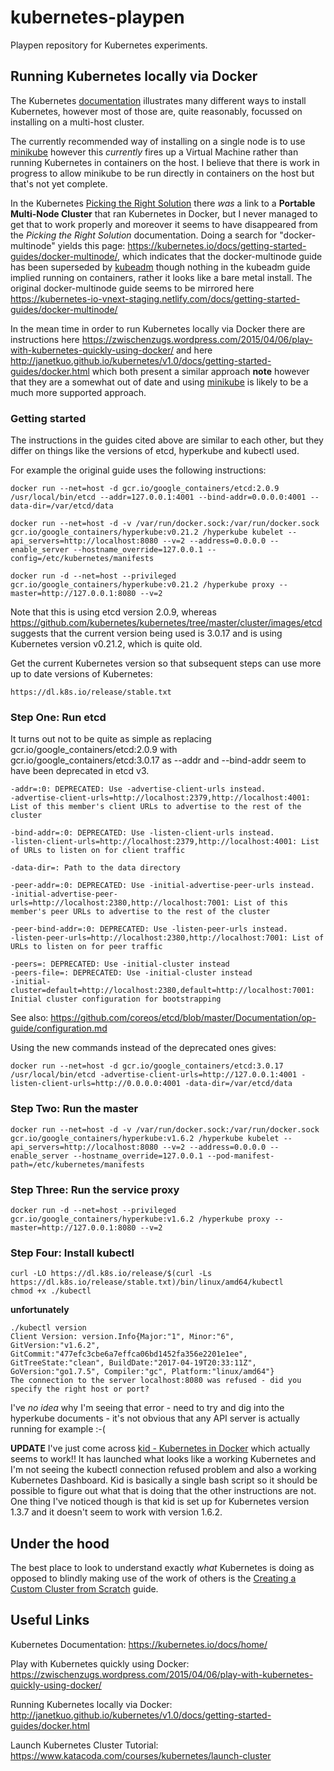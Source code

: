 # kubernetes-playpen
Playpen repository for Kubernetes experiments.

## Running Kubernetes locally via Docker
The Kubernetes [documentation](https://kubernetes.io/docs/home/) illustrates many different ways to install Kubernetes, however most of those are, quite reasonably, focussed on installing on a multi-host cluster.

The currently recommended way of installing on a single node is to use [minikube](https://github.com/kubernetes/minikube) however this *currently* fires up a Virtual Machine rather than running Kubernetes in containers on the host. I believe that there is work in progress to allow minikube to be run directly in containers on the host but that's not yet complete.


In the Kubernetes [Picking the Right Solution](https://kubernetes.io/docs/setup/pick-right-solution/) there *was* a link to a **Portable Multi-Node Cluster** that ran Kubernetes in Docker, but I never managed to get that to work properly and moreover it seems to have disappeared from the *Picking the Right Solution* documentation. Doing a search for "docker-multinode" yields this page: https://kubernetes.io/docs/getting-started-guides/docker-multinode/, which indicates that the docker-multinode guide has been superseded by [kubeadm](https://kubernetes.io/docs/getting-started-guides/kubeadm/) though nothing in the kubeadm guide implied running on containers, rather it looks like a bare metal install. The original docker-multinode guide seems to be mirrored here https://kubernetes-io-vnext-staging.netlify.com/docs/getting-started-guides/docker-multinode/


In the mean time in order to run Kubernetes locally via Docker there are instructions here https://zwischenzugs.wordpress.com/2015/04/06/play-with-kubernetes-quickly-using-docker/ and here http://janetkuo.github.io/kubernetes/v1.0/docs/getting-started-guides/docker.html which both present a similar approach **note** however that they are a somewhat out of date and using [minikube](https://github.com/kubernetes/minikube) is likely to be a much more supported approach.


### Getting started

The instructions in the guides cited above are similar to each other, but they differ on things like the versions of etcd, hyperkube and kubectl used.

For example the original guide uses the following instructions:
```
docker run --net=host -d gcr.io/google_containers/etcd:2.0.9 /usr/local/bin/etcd --addr=127.0.0.1:4001 --bind-addr=0.0.0.0:4001 --data-dir=/var/etcd/data
```
```
docker run --net=host -d -v /var/run/docker.sock:/var/run/docker.sock  gcr.io/google_containers/hyperkube:v0.21.2 /hyperkube kubelet --api_servers=http://localhost:8080 --v=2 --address=0.0.0.0 --enable_server --hostname_override=127.0.0.1 --config=/etc/kubernetes/manifests
```
```
docker run -d --net=host --privileged gcr.io/google_containers/hyperkube:v0.21.2 /hyperkube proxy --master=http://127.0.0.1:8080 --v=2
```

Note that this is using etcd version 2.0.9, whereas https://github.com/kubernetes/kubernetes/tree/master/cluster/images/etcd suggests that the current version being used is 3.0.17 and is using Kubernetes version v0.21.2, which is quite old.


Get the current Kubernetes version so that subsequent steps can use more up to date versions of Kubernetes:
```
https://dl.k8s.io/release/stable.txt
```

### Step One: Run etcd

It turns out not to be quite as simple as replacing gcr.io/google_containers/etcd:2.0.9 with gcr.io/google_containers/etcd:3.0.17 as --addr and --bind-addr seem to have been deprecated in etcd v3.
```
-addr=:0: DEPRECATED: Use -advertise-client-urls instead.
-advertise-client-urls=http://localhost:2379,http://localhost:4001: List of this member's client URLs to advertise to the rest of the cluster

-bind-addr=:0: DEPRECATED: Use -listen-client-urls instead.
-listen-client-urls=http://localhost:2379,http://localhost:4001: List of URLs to listen on for client traffic

-data-dir=: Path to the data directory

-peer-addr=:0: DEPRECATED: Use -initial-advertise-peer-urls instead.
-initial-advertise-peer-urls=http://localhost:2380,http://localhost:7001: List of this member's peer URLs to advertise to the rest of the cluster

-peer-bind-addr=:0: DEPRECATED: Use -listen-peer-urls instead.
-listen-peer-urls=http://localhost:2380,http://localhost:7001: List of URLs to listen on for peer traffic

-peers=: DEPRECATED: Use -initial-cluster instead
-peers-file=: DEPRECATED: Use -initial-cluster instead
-initial-cluster=default=http://localhost:2380,default=http://localhost:7001: Initial cluster configuration for bootstrapping
```
See also: https://github.com/coreos/etcd/blob/master/Documentation/op-guide/configuration.md

Using the new commands instead of the deprecated ones gives:
```
docker run --net=host -d gcr.io/google_containers/etcd:3.0.17 /usr/local/bin/etcd -advertise-client-urls=http://127.0.0.1:4001 -listen-client-urls=http://0.0.0.0:4001 -data-dir=/var/etcd/data
```

### Step Two: Run the master
```
docker run --net=host -d -v /var/run/docker.sock:/var/run/docker.sock  gcr.io/google_containers/hyperkube:v1.6.2 /hyperkube kubelet --api_servers=http://localhost:8080 --v=2 --address=0.0.0.0 --enable_server --hostname_override=127.0.0.1 --pod-manifest-path=/etc/kubernetes/manifests
```

### Step Three: Run the service proxy
```
docker run -d --net=host --privileged gcr.io/google_containers/hyperkube:v1.6.2 /hyperkube proxy --master=http://127.0.0.1:8080 --v=2
```

### Step Four: Install kubectl
```
curl -LO https://dl.k8s.io/release/$(curl -Ls https://dl.k8s.io/release/stable.txt)/bin/linux/amd64/kubectl
chmod +x ./kubectl
```

**unfortunately**
```
./kubectl version
Client Version: version.Info{Major:"1", Minor:"6", GitVersion:"v1.6.2", GitCommit:"477efc3cbe6a7effca06bd1452fa356e2201e1ee", GitTreeState:"clean", BuildDate:"2017-04-19T20:33:11Z", GoVersion:"go1.7.5", Compiler:"gc", Platform:"linux/amd64"}
The connection to the server localhost:8080 was refused - did you specify the right host or port?
```

I've *no idea* why I'm seeing that error - need to try and dig into the hyperkube documents - it's not obvious that any API server is actually running for example :-(



**UPDATE** I've just come across [kid - Kubernetes in Docker](https://github.com/vyshane/kid) which actually seems to work!! It has launched what looks like a working Kubernetes and I'm not seeing the kubectl connection refused problem and also a working Kubernetes Dashboard. Kid is basically a single bash script so it should be possible to figure out what that is doing that the other instructions are not. One thing I've noticed though is that kid is set up for Kubernetes version 1.3.7 and it doesn't seem to work with version 1.6.2.



## Under the hood
The best place to look to understand exactly *what* Kubernetes is doing as opposed to blindly making use of the work of others is the [Creating a Custom Cluster from Scratch](https://kubernetes.io/docs/getting-started-guides/scratch/) guide.


## Useful Links
Kubernetes Documentation: https://kubernetes.io/docs/home/

Play with Kubernetes quickly using Docker: https://zwischenzugs.wordpress.com/2015/04/06/play-with-kubernetes-quickly-using-docker/

Running Kubernetes locally via Docker: http://janetkuo.github.io/kubernetes/v1.0/docs/getting-started-guides/docker.html

Launch Kubernetes Cluster Tutorial: https://www.katacoda.com/courses/kubernetes/launch-cluster


